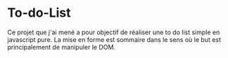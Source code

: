 # To-do-List

Ce projet que j'ai mené a pour objectif de réaliser une to do list simple en javascript pure. La mise en forme est sommaire dans le sens où le but est principalement de manipuler le DOM.
